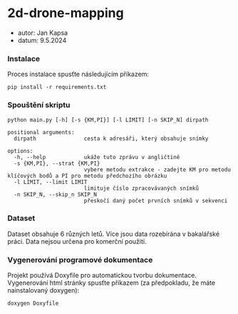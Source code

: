 # 2d-drone-mapping

- autor: Jan Kapsa
- datum: 9.5.2024

### Instalace

Proces instalace spusťte následujícím příkazem:

```
pip install -r requirements.txt
```

### Spouštění skriptu

```
python main.py [-h] [-s {KM,PI}] [-l LIMIT] [-n SKIP_N] dirpath

positional arguments:
  dirpath               cesta k adresáři, který obsahuje snímky

options:
  -h, --help            ukáže tuto zprávu v angličtině
  -s {KM,PI}, --strat {KM,PI}
                        vybere metodu extrakce - zadejte KM pro metodu klíčových bodů a PI pro metodu předchozího obrázku
  -l LIMIT, --limit LIMIT
                        limituje číslo zpracovávaných snímků
  -n SKIP_N, --skip_n SKIP_N
                        přeskočí daný počet prvních snímků v sekvenci
```

### Dataset

Dataset obsahuje 6 různých letů. Více jsou data rozebírána v bakalářské práci. Data nejsou určena pro komerční použití.

### Vygenerování programové dokumentace

Projekt používá Doxyfile pro automatickou tvorbu dokumentace. Vygenerování html stránky spusťte příkazem (za předpokladu, že máte nainstalovaný doxygen):

```
doxygen Doxyfile
```
